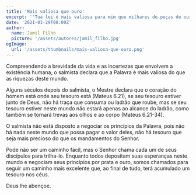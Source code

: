 ```yaml
---
title: 'Mais valiosa que ouro'
excerpt: '"Tua lei é mais valiosa para mim que milhares de peças de ouro e de prata" (Salmo 119.72)'
date: '2021-01-29T08:00Z'
author:
  name: Jamil Filho
  picture: '/assets/autores/jamil_filho.jpg'
ogImage:
  url: '/assets/thumbnails/mais-valiosa-que-ouro.png'
---
```


Compreendendo a brevidade da vida e as incertezas que envolvem a existência humana, o salmista declara que a Palavra é mais valiosa do que as riquezas deste mundo.

Alguns séculos depois do salmista, o Mestre declara que o coração do homem está onde seu tesouro está (Mateus 6.21), se seu tesouro estiver junto de Deus, não há traça que consuma ou ladrão que roube, mas se seu tesouro estiver neste mundo não estará apenas ao alcance do ladrão, como também se tornará trevas aos olhos e ao corpo  (Mateus 6.21-34).

O salmista não está disposto a negociar os princípios da Palavra, pois não há nada neste mundo que possa pagar o valor deles, não há tesouro que seja mais precioso do que os mandamentos do Senhor.

Pode não ser um caminho fácil, mas o Senhor chama cada um de seus discípulos para trilha-lo. Enquanto todos depositam suas esperanças neste mundo e negociam seus princípios por prata e ouro, somos chamados para seguir um caminho mais excelente que, ao final de tudo, terá acumulado um tesouro nos céus.

Deus lhe abençoe.